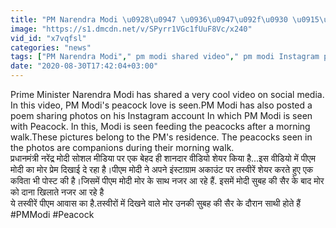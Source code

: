 ```yaml
---
title: "PM Narendra Modi \u0928\u0947 \u0936\u0947\u092f\u0930 \u0915\u093f\u092f\u093e \u092e\u091c\u0947\u0926\u093e\u0930 \u0935\u0940\u0921\u093f\u092f\u094b,\u092e\u094b\u0930\u094b\u0902 \u0915\u094b \u0926\u093e\u0928\u093e \u0916\u093f\u0932\u093e\u0924\u0947 \u0926\u093f\u0916\u0947 \u092a\u0940\u090f\u092e \u0935\u0928\u0907\u0902\u0921\u093f\u092f\u093e \u0939\u093f\u0902\u0926\u0940"
image: "https://s1.dmcdn.net/v/SPyrr1VGc1fUuF8Vc/x240"
vid_id: "x7vqfsl"
categories: "news"
tags: ["PM Narendra Modi"," pm modi shared video"," pm modi Instagram page"]
date: "2020-08-30T17:42:04+03:00"
---
```

Prime Minister Narendra Modi has shared a very cool video on social media. In this video, PM Modi's peacock love is seen.PM Modi has also posted a poem sharing photos on his Instagram account In which PM Modi is seen with Peacock. In this, Modi is seen feeding the peacocks after a morning walk.These pictures belong to the PM's residence. The peacocks seen in the photos are companions during their morning walk.  <br>प्रधानमंत्री नरेंद्र मोदी सोशल मीडिया पर एक बेहद ही शानदार वीडियो शेयर किया है...इस वीडियो में पीएम मोदी का मोर प्रेम दिखाई दे रहा है।पीएम मोदी ने अपने इंस्टाग्राम अकाउंट पर तस्वीरें शेयर करते हुए एक कविता भी पोस्ट की है।जिसमें पीएम मोदी मोर के साथ नजर आ रहे हैं. इसमें मोदी सुबह की सैर के बाद मोर को दाना खिलाते नजर आ रहे है  <br>ये तस्वीरें पीएम आवास का है.तस्वीरों में दिखने वाले मोर उनकी सुबह की सैर के दौरान साथी होते हैं  <br>#PMModi #Peacock
